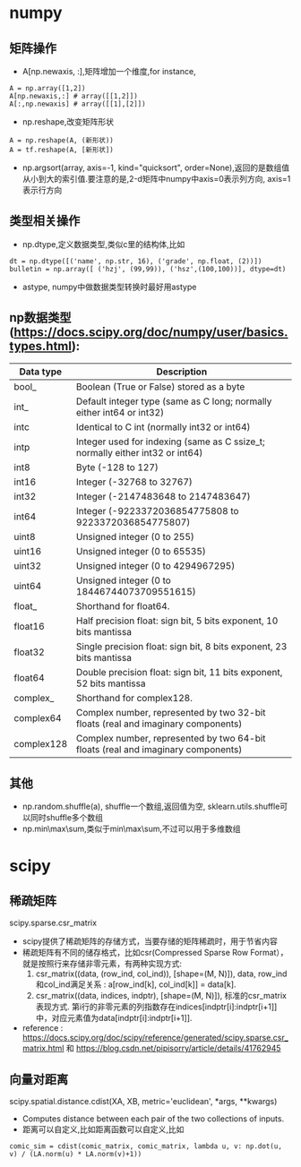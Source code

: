 # numpy 
  

## 矩阵操作
- A[np.newaxis, :],矩阵增加一个维度,for instance, 
```
A = np.array([1,2])
A[np.newaxis,:] # array([[1,2]])  
A[:,np.newaxis] # array([[1],[2]])                      
```

 
- np.reshape,改变矩阵形状  
```
A = np.reshape(A, (新形状)) 
A = tf.reshape(A, [新形状])  
```                
         
- np.argsort(array, axis=-1, kind="quicksort", order=None),返回的是数组值从小到大的索引值.要注意的是,2-d矩阵中numpy中axis=0表示列方向, axis=1表示行方向                                                                  

## 类型相关操作
- np.dtype,定义数据类型,类似c里的结构体,比如 
```
dt = np.dtype([('name', np.str, 16), ('grade', np.float, (2))])  
bulletin = np.array([ ('hzj', (99,99)), ('hsz',(100,100))], dtype=dt)  
```                
- astype, numpy中做数据类型转换时最好用astype
    
## np数据类型(https://docs.scipy.org/doc/numpy/user/basics.types.html):     
        
|    Data type	| Description |
| -----         | --------    |
|     bool_|	Boolean (True or False) stored as a byte|
|  int_|	Default integer type (same as C long; normally either int64 or int32)|
| intc	|Identical to C int (normally int32 or int64)|
|intp|	Integer used for indexing (same as C ssize_t; normally either int32 or int64)|
|int8|	Byte (-128 to 127)|
|int16|	Integer (-32768 to 32767)|
|int32|	Integer (-2147483648 to 2147483647)|
|int64|	Integer (-9223372036854775808 to 9223372036854775807)|
|uint8|	Unsigned integer (0 to 255)|
|uint16|	Unsigned integer (0 to 65535)|
|uint32	|Unsigned integer (0 to 4294967295)|
|uint64	|Unsigned integer (0 to 18446744073709551615)|
|float_	| Shorthand for float64.|
|float16|	Half precision float: sign bit, 5 bits exponent, 10 bits mantissa|
|float32|	Single precision float: sign bit, 8 bits exponent, 23 bits mantissa|
|float64|	Double precision float: sign bit, 11 bits exponent, 52 bits mantissa|
|complex_	|Shorthand for complex128.|
|complex64	|Complex number, represented by two 32-bit floats (real and imaginary components)|
|complex128	|Complex number, represented by two 64-bit floats (real and imaginary components)|
    

## 其他
- np.random.shuffle(a), shuffle一个数组,返回值为空, sklearn.utils.shuffle可以同时shuffle多个数组 
- np.min\max\sum,类似于min\max\sum,不过可以用于多维数组   
    
# scipy
## 稀疏矩阵
scipy.sparse.csr_matrix 
- scipy提供了稀疏矩阵的存储方式，当要存储的矩阵稀疏时，用于节省内容  
- 稀疏矩阵有不同的储存格式，比如csr(Compressed Sparse Row Format），就是按照行来存储非零元素，有两种实现方式:  
    1. csr_matrix((data, (row_ind, col_ind)), [shape=(M, N)]), data, row_ind和col_ind满足关系 : a[row_ind[k], col_ind[k]] = data[k].  
     2. csr_matrix((data, indices, indptr), [shape=(M, N)]), 标准的csr_matrix表现方式. 第i行的非零元素的列指数存在indices[indptr[i]:indptr[i+1]]中，对应元素值为data[indptr[i]:indptr[i+1]].   
- reference : https://docs.scipy.org/doc/scipy/reference/generated/scipy.sparse.csr_matrix.html 和 https://blog.csdn.net/pipisorry/article/details/41762945                         

## 向量对距离
  scipy.spatial.distance.cdist(XA, XB, metric='euclidean', *args, **kwargs) 
 - Computes distance between each pair of the two collections of inputs.
 - 距离可以自定义,比如距离函数可以自定义,比如
 ```
comic_sim = cdist(comic_matrix, comic_matrix, lambda u, v: np.dot(u, v) / (LA.norm(u) * LA.norm(v)+1))
 ```
